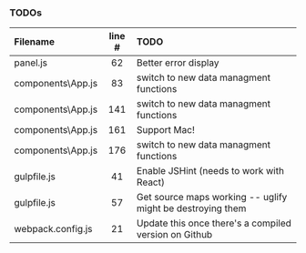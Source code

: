 ### TODOs
| Filename | line # | TODO
|:------|:------:|:------
| panel.js | 62 | Better error display
| components\App.js | 83 | switch to new data managment functions
| components\App.js | 141 | switch to new data managment functions
| components\App.js | 161 | Support Mac!
| components\App.js | 176 | switch to new data managment functions
| gulpfile.js | 41 | Enable JSHint (needs to work with React)
| gulpfile.js | 57 | Get source maps working -- uglify might be destroying them
| webpack.config.js | 21 | Update this once there's a compiled version on Github